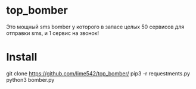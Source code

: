 # top_bomber
Это мощный sms bomber у которого в запасе целых 50 сервисов для отправки sms, и 1 сервис на звонок!
# Install
git clone https://github.com/lime542/top_bomber/
pip3 -r requestments.py
python3 bomber.py
